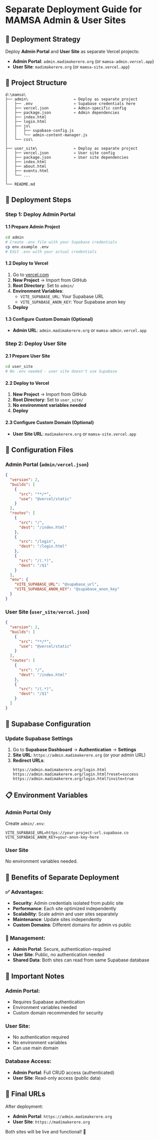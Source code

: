 # Separate Deployment Guide for MAMSA Admin & User Sites

## 🎯 **Deployment Strategy**

Deploy **Admin Portal** and **User Site** as separate Vercel projects:

- **Admin Portal**: `admin.madimakerere.org` (or `mamsa-admin.vercel.app`)
- **User Site**: `madimakerere.org` (or `mamsa-site.vercel.app`)

## 📁 **Project Structure**

```
d:\mamsa\
├── admin\                    ← Deploy as separate project
│   ├── .env                  ← Supabase credentials here
│   ├── vercel.json           ← Admin-specific config
│   ├── package.json          ← Admin dependencies
│   ├── index.html
│   ├── login.html
│   ├── js\
│   │   ├── supabase-config.js
│   │   └── admin-content-manager.js
│   └── css\
│
├── user_site\                ← Deploy as separate project
│   ├── vercel.json           ← User site config
│   ├── package.json          ← User site dependencies
│   ├── index.html
│   ├── about.html
│   ├── events.html
│   └── ...
│
└── README.md
```

## 🚀 **Deployment Steps**

### **Step 1: Deploy Admin Portal**

#### **1.1 Prepare Admin Project**
```bash
cd admin
# Create .env file with your Supabase credentials
cp env.example .env
# Edit .env with your actual credentials
```

#### **1.2 Deploy to Vercel**
1. Go to [vercel.com](https://vercel.com)
2. **New Project** → Import from GitHub
3. **Root Directory**: Set to `admin/`
4. **Environment Variables**:
   - `VITE_SUPABASE_URL`: Your Supabase URL
   - `VITE_SUPABASE_ANON_KEY`: Your Supabase anon key
5. **Deploy**

#### **1.3 Configure Custom Domain (Optional)**
- **Admin URL**: `admin.madimakerere.org` or `mamsa-admin.vercel.app`

### **Step 2: Deploy User Site**

#### **2.1 Prepare User Site**
```bash
cd user_site
# No .env needed - user site doesn't use Supabase
```

#### **2.2 Deploy to Vercel**
1. **New Project** → Import from GitHub
2. **Root Directory**: Set to `user_site/`
3. **No environment variables needed**
4. **Deploy**

#### **2.3 Configure Custom Domain (Optional)**
- **User Site URL**: `madimakerere.org` or `mamsa-site.vercel.app`

## 🔧 **Configuration Files**

### **Admin Portal (`admin/vercel.json`)**
```json
{
  "version": 2,
  "builds": [
    {
      "src": "**/*",
      "use": "@vercel/static"
    }
  ],
  "routes": [
    {
      "src": "/",
      "dest": "/index.html"
    },
    {
      "src": "/login",
      "dest": "/login.html"
    },
    {
      "src": "/(.*)",
      "dest": "/$1"
    }
  ],
  "env": {
    "VITE_SUPABASE_URL": "@supabase_url",
    "VITE_SUPABASE_ANON_KEY": "@supabase_anon_key"
  }
}
```

### **User Site (`user_site/vercel.json`)**
```json
{
  "version": 2,
  "builds": [
    {
      "src": "**/*",
      "use": "@vercel/static"
    }
  ],
  "routes": [
    {
      "src": "/",
      "dest": "/index.html"
    },
    {
      "src": "/(.*)",
      "dest": "/$1"
    }
  ]
}
```

## 🔐 **Supabase Configuration**

### **Update Supabase Settings**
1. Go to **Supabase Dashboard** → **Authentication** → **Settings**
2. **Site URL**: `https://admin.madimakerere.org` (or your admin URL)
3. **Redirect URLs**:
   ```
   https://admin.madimakerere.org/login.html
   https://admin.madimakerere.org/login.html?reset=success
   https://admin.madimakerere.org/login.html?invite=true
   ```

## 📋 **Environment Variables**

### **Admin Portal Only**
Create `admin/.env`:
```env
VITE_SUPABASE_URL=https://your-project-url.supabase.co
VITE_SUPABASE_ANON_KEY=your-anon-key-here
```

### **User Site**
No environment variables needed.

## 🎯 **Benefits of Separate Deployment**

### **✅ Advantages:**
- **Security**: Admin credentials isolated from public site
- **Performance**: Each site optimized independently
- **Scalability**: Scale admin and user sites separately
- **Maintenance**: Update sites independently
- **Custom Domains**: Different domains for admin vs public

### **🔧 Management:**
- **Admin Portal**: Secure, authentication-required
- **User Site**: Public, no authentication needed
- **Shared Data**: Both sites can read from same Supabase database

## 🚨 **Important Notes**

### **Admin Portal:**
- Requires Supabase authentication
- Environment variables needed
- Custom domain recommended for security

### **User Site:**
- No authentication required
- No environment variables
- Can use main domain

### **Database Access:**
- **Admin Portal**: Full CRUD access (authenticated)
- **User Site**: Read-only access (public data)

## 🎉 **Final URLs**

After deployment:
- **Admin Portal**: `https://admin.madimakerere.org`
- **User Site**: `https://madimakerere.org`

Both sites will be live and functional! 🚀
